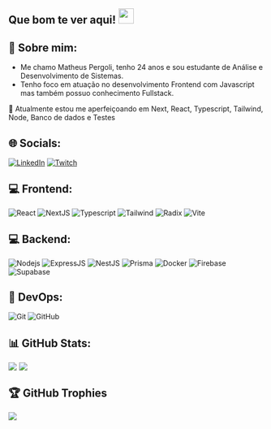 ## Que bom te ver aqui! <img src="https://raw.githubusercontent.com/aemmadi/aemmadi/master/wave.gif" width="30">

## 💫 Sobre mim:
- Me chamo Matheus Pergoli, tenho 24 anos e sou estudante de Análise e Desenvolvimento de Sistemas.
- Tenho foco em atuação no desenvolvimento Frontend com Javascript mas também possuo conhecimento Fullstack.

🌱 Atualmente estou me aperfeiçoando em Next, React, Typescript, Tailwind, Node, Banco de dados e Testes

## 🌐 Socials:
[![LinkedIn](https://img.shields.io/badge/LinkedIn-%230077B5.svg?logo=linkedin&logoColor=white)](https://linkedin.com/in/matheuspergoli)
[![Twitch](https://img.shields.io/badge/Twitch-%239146FF.svg?logo=Twitch&logoColor=white)](https://twitch.tv/heizmen)

## 💻 Frontend:
![React](https://img.shields.io/badge/-React-black?style=flat-square&logo=react)
![NextJS](https://img.shields.io/badge/-Next-black?style=flat-square&logo=next.js)
![Typescript](https://img.shields.io/badge/-TypeScript-black?style=flat-square&logo=typescript&logoColor=007ACC)
![Tailwind](https://img.shields.io/badge/-Tailwind-black?style=flat-square&logo=tailwindcss)
![Radix](https://img.shields.io/badge/-Radix-black?style=flat-square&logo=radix-ui&logoColor=white)
![Vite](https://img.shields.io/badge/-Vite-black?style=flat-square&logo=vite&logoColor=yellow)

## 💻 Backend:
![Nodejs](https://img.shields.io/badge/-Node-black?style=flat-square&logo=node.js)
![ExpressJS](https://img.shields.io/badge/-Express-black?style=flat-square&logo=express)
![NestJS](https://img.shields.io/badge/-Nest-black?style=flat-square&logo=nestjs&logoColor=EA2845)
![Prisma](https://img.shields.io/badge/-Prisma-black?style=flat-square&logo=prisma)
![Docker](https://img.shields.io/badge/-Docker-black?style=flat-square&logo=docker)
![Firebase](https://img.shields.io/badge/-Firebase-black?style=flat-square&logo=firebase)
![Supabase](https://img.shields.io/badge/-Supabase-black?style=flat-square&logo=supabase)

## 🚀 DevOps:
![Git](https://img.shields.io/badge/-Git-black?style=flat-square&logo=git)
![GitHub](https://img.shields.io/badge/-GitHub-181717?style=flat-square&logo=github)

## 📊 GitHub Stats:
<div style='display: flex; gap: 5px;'>
	<a href="#">
		<img align="center" src="https://github-readme-stats.vercel.app/api?username=matheuspergoli&show_icons=true&theme=dark&include_all_commits=true&count_private=true" />
	</a>
	<a href="#">
		<img align="center" src="https://streak-stats.demolab.com/?user=matheuspergoli&theme=dark" />
	</div>
</a>

## 🏆 GitHub Trophies
![](https://github-profile-trophy.vercel.app/?username=matheuspergoli&theme=radical&no-frame=false&no-bg=true&margin-w=4)
